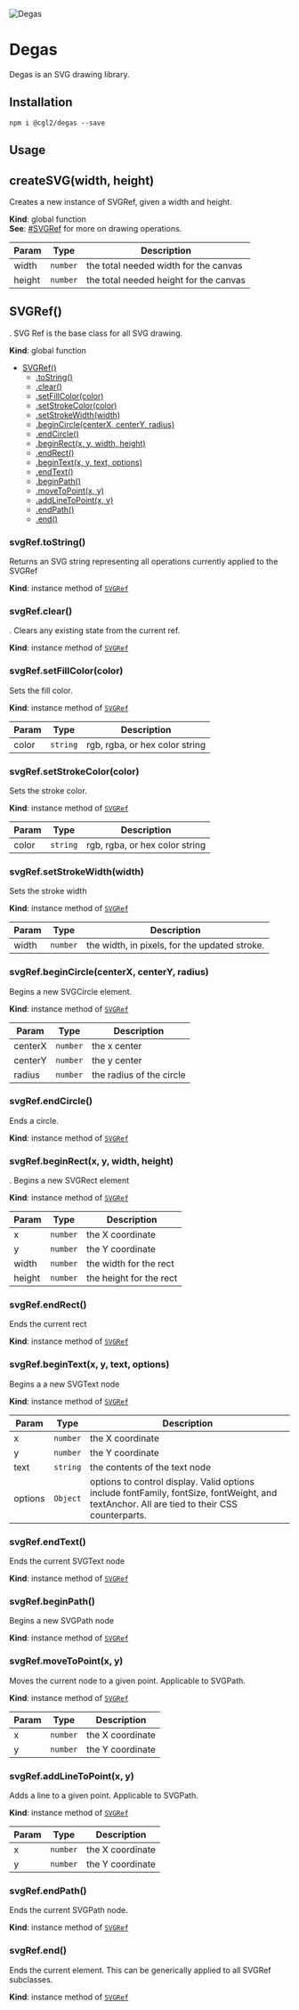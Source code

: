 ![Degas](https://s3.amazonaws.com/cgldemo/degas/degas-logo.jpg)

# Degas

Degas is an SVG drawing library.

## Installation

`npm i @cgl2/degas --save`


## Usage
<a name="createSVG"></a>

## createSVG(width, height)
Creates a new instance of SVGRef, given a width and height.

**Kind**: global function  
**See**: [#SVGRef](#SVGRef) for more on drawing operations.  

| Param | Type | Description |
| --- | --- | --- |
| width | <code>number</code> | the total needed width for the canvas |
| height | <code>number</code> | the total needed height for the canvas |

<a name="SVGRef"></a>

## SVGRef()
. SVG Ref is the base class for all SVG drawing.

**Kind**: global function  

* [SVGRef()](#SVGRef)
    * [.toString()](#SVGRef+toString)
    * [.clear()](#SVGRef+clear)
    * [.setFillColor(color)](#SVGRef+setFillColor)
    * [.setStrokeColor(color)](#SVGRef+setStrokeColor)
    * [.setStrokeWidth(width)](#SVGRef+setStrokeWidth)
    * [.beginCircle(centerX, centerY, radius)](#SVGRef+beginCircle)
    * [.endCircle()](#SVGRef+endCircle)
    * [.beginRect(x, y, width, height)](#SVGRef+beginRect)
    * [.endRect()](#SVGRef+endRect)
    * [.beginText(x, y, text, options)](#SVGRef+beginText)
    * [.endText()](#SVGRef+endText)
    * [.beginPath()](#SVGRef+beginPath)
    * [.moveToPoint(x, y)](#SVGRef+moveToPoint)
    * [.addLineToPoint(x, y)](#SVGRef+addLineToPoint)
    * [.endPath()](#SVGRef+endPath)
    * [.end()](#SVGRef+end)

<a name="SVGRef+toString"></a>

### svgRef.toString()
Returns an SVG string representing all operations currently applied to the SVGRef

**Kind**: instance method of [<code>SVGRef</code>](#SVGRef)  
<a name="SVGRef+clear"></a>

### svgRef.clear()
. Clears any existing state from the current ref.

**Kind**: instance method of [<code>SVGRef</code>](#SVGRef)  
<a name="SVGRef+setFillColor"></a>

### svgRef.setFillColor(color)
Sets the fill color.

**Kind**: instance method of [<code>SVGRef</code>](#SVGRef)  

| Param | Type | Description |
| --- | --- | --- |
| color | <code>string</code> | rgb, rgba, or hex color string |

<a name="SVGRef+setStrokeColor"></a>

### svgRef.setStrokeColor(color)
Sets the stroke color.

**Kind**: instance method of [<code>SVGRef</code>](#SVGRef)  

| Param | Type | Description |
| --- | --- | --- |
| color | <code>string</code> | rgb, rgba, or hex color string |

<a name="SVGRef+setStrokeWidth"></a>

### svgRef.setStrokeWidth(width)
Sets the stroke width

**Kind**: instance method of [<code>SVGRef</code>](#SVGRef)  

| Param | Type | Description |
| --- | --- | --- |
| width | <code>number</code> | the width, in pixels, for the updated stroke. |

<a name="SVGRef+beginCircle"></a>

### svgRef.beginCircle(centerX, centerY, radius)
Begins a new SVGCircle element.

**Kind**: instance method of [<code>SVGRef</code>](#SVGRef)  

| Param | Type | Description |
| --- | --- | --- |
| centerX | <code>number</code> | the x center |
| centerY | <code>number</code> | the y center |
| radius | <code>number</code> | the radius of the circle |

<a name="SVGRef+endCircle"></a>

### svgRef.endCircle()
Ends a circle.

**Kind**: instance method of [<code>SVGRef</code>](#SVGRef)  
<a name="SVGRef+beginRect"></a>

### svgRef.beginRect(x, y, width, height)
. Begins a new  SVGRect element

**Kind**: instance method of [<code>SVGRef</code>](#SVGRef)  

| Param | Type | Description |
| --- | --- | --- |
| x | <code>number</code> | the X coordinate |
| y | <code>number</code> | the Y coordinate |
| width | <code>number</code> | the width for the rect |
| height | <code>number</code> | the height for the rect |

<a name="SVGRef+endRect"></a>

### svgRef.endRect()
Ends the current rect

**Kind**: instance method of [<code>SVGRef</code>](#SVGRef)  
<a name="SVGRef+beginText"></a>

### svgRef.beginText(x, y, text, options)
Begins a a new SVGText node

**Kind**: instance method of [<code>SVGRef</code>](#SVGRef)  

| Param | Type | Description |
| --- | --- | --- |
| x | <code>number</code> | the X coordinate |
| y | <code>number</code> | the Y coordinate |
| text | <code>string</code> | the contents of the text node |
| options | <code>Object</code> | options to control display. Valid options include fontFamily, fontSize, fontWeight, and textAnchor. All are tied to their CSS counterparts. |

<a name="SVGRef+endText"></a>

### svgRef.endText()
Ends the current SVGText node

**Kind**: instance method of [<code>SVGRef</code>](#SVGRef)  
<a name="SVGRef+beginPath"></a>

### svgRef.beginPath()
Begins a new SVGPath node

**Kind**: instance method of [<code>SVGRef</code>](#SVGRef)  
<a name="SVGRef+moveToPoint"></a>

### svgRef.moveToPoint(x, y)
Moves the current node to a given point. Applicable to SVGPath.

**Kind**: instance method of [<code>SVGRef</code>](#SVGRef)  

| Param | Type | Description |
| --- | --- | --- |
| x | <code>number</code> | the X coordinate |
| y | <code>number</code> | the Y coordinate |

<a name="SVGRef+addLineToPoint"></a>

### svgRef.addLineToPoint(x, y)
Adds a line to a given point. Applicable to SVGPath.

**Kind**: instance method of [<code>SVGRef</code>](#SVGRef)  

| Param | Type | Description |
| --- | --- | --- |
| x | <code>number</code> | the X coordinate |
| y | <code>number</code> | the Y coordinate |

<a name="SVGRef+endPath"></a>

### svgRef.endPath()
Ends the current SVGPath node.

**Kind**: instance method of [<code>SVGRef</code>](#SVGRef)  
<a name="SVGRef+end"></a>

### svgRef.end()
Ends the current element. This can be generically applied to all SVGRef subclasses.

**Kind**: instance method of [<code>SVGRef</code>](#SVGRef)  
